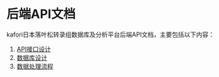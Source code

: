 # 后端API文档

kafori日本落叶松转录组数据库及分析平台后端API文档，主要包括以下内容：

1. [API接口设计](API接口设计.md)
2. [数据库设计](数据库设计.md)
3. [数据处理流程](数据处理流程.md)
